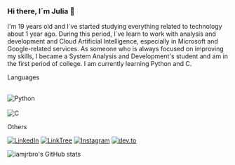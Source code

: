 ### Hi there, I´m Julia 👋

I'm 19 years old and I´ve started studying everything related to technology about 1 year ago. During this period, I´ve learn to work with analysis and development and Cloud Artificial Intelligence, especially in Microsoft and Google-related services. 
As someone who is always focused on improving my skills, I became a System Analysis and Development's student and am in the first period of college.
I am currently learning Python and C.


Languages

<div style="display: inline_block"><br/>
    <img align="center" alt="Python" src="https://img.shields.io/badge/Python-14354C?style=for-the-badge&logo=python&logoColor=white" />
</div>    <div style="display: inline_block"><br/> <img align="center" alt="C" src="https://img.shields.io/badge/C-00599C?style=for-the-badge&logo=c&logoColor=white" />
</div>


Others

[![LinkedIn](https://img.shields.io/badge/LinkedIn-0077B5?style=for-the-badge&logo=linkedin&logoColor=white)](https://www.linkedin.com/in/juliaoribeiro/)
[![LinkTree](https://img.shields.io/badge/linktree-39E09B?style=for-the-badge&logo=linktree&logoColor=white)](https://linktr.ee/iamjrbro)
[![Instagram](https://img.shields.io/badge/Instagram-E4405F?style=for-the-badge&logo=instagram&logoColor=white)](http://instagram.com/iamjrbro/)
[![dev.to](https://img.shields.io/badge/dev.to-0A0A0A?style=for-the-badge&logo=dev.to&logoColor=white)](https://dev.to/iamjrbro)


![iamjrbro's GitHub stats](https://github-readme-stats.vercel.app/api?username=iamjrbro&show_icons=true&theme=tokyonight)
                            



<!--
**iamjrbro/iamjrbro** is a ✨ _special_ ✨ repository because its `README.md` (this file) appears on your GitHub profile.
